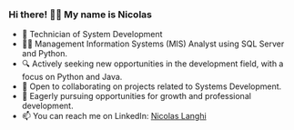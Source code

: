 ### Hi there! 👋😃 My name is Nicolas

- 🧠 Technician of System Development
- 👨‍💻 Management Information Systems (MIS) Analyst using SQL Server and Python.
- 🔍 Actively seeking new opportunities in the development field, with a focus on Python and Java.
- 👯 Open to collaborating on projects related to Systems Development.
- 🚀 Eagerly pursuing opportunities for growth and professional development.
- 📫 You can reach me on LinkedIn: [Nicolas Langhi](https://www.linkedin.com/in/nicolas-langhi/)

